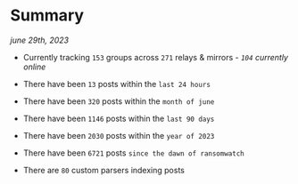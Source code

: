 
# Summary
_june 29th, 2023_

- Currently tracking `153` groups across `271` relays & mirrors - _`104` currently online_

- There have been `13` posts within the `last 24 hours`

- There have been `320` posts within the `month of june`

- There have been `1146` posts within the `last 90 days`

- There have been `2030` posts within the `year of 2023`

- There have been `6721` posts `since the dawn of ransomwatch`

- There are `80` custom parsers indexing posts
